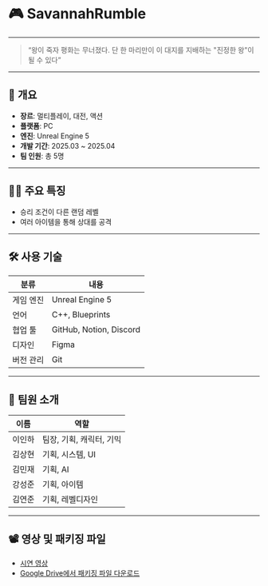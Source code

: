 # 🎮 SavannahRumble
---
> “왕이 죽자 평화는 무너졌다. 단 한 마리만이 이 대지를 지배하는 "진정한 왕"이 될 수 있다”
---
## 📌 개요

- **장르**: 멀티플레이, 대전, 액션
- **플랫폼**: PC
- **엔진**: Unreal Engine 5
- **개발 기간**: 2025.03 ~ 2025.04
- **팀 인원**: 총 5명
  
---
## 🧑‍💻 주요 특징

- 승리 조건이 다른 랜덤 레벨
- 여러 아이템을 통해 상대를 공격
  
---

## 🛠️ 사용 기술

| 분류       | 내용                        |
|------------|-----------------------------|
| 게임 엔진   | Unreal Engine 5            |
| 언어       | C++, Blueprints             |
| 협업 툴    | GitHub, Notion, Discord     |
| 디자인     | Figma                       |
| 버전 관리  | Git                         |
---

## 👥 팀원 소개
| 이름     | 역할                                         |
|----------|----------------------------------------------|
| 이인하   | 팀장, 기획, 캐릭터, 기믹                       |
| 김상현   | 기획, 시스템, UI                              |
| 김민재   | 기획, AI                                     |
| 강성준   | 기획, 아이템                                  |
| 김연준   | 기획, 레벨디자인                              |


---

## 📽️ 영상 및 패키징 파일
- [시연 영상](https://www.youtube.com/watch?v=anuHDNQsg2E)
- [Google Drive에서 패키징 파일 다운로드]()


